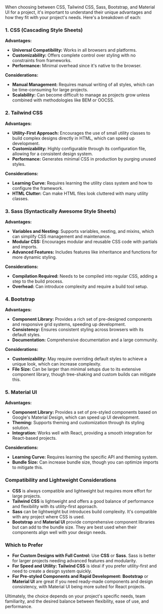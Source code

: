 When choosing between CSS, Tailwind CSS, Sass, Bootstrap, and Material UI for a project, it's important to understand their unique advantages and how they fit with your project's needs. Here's a breakdown of each:

### 1. **CSS (Cascading Style Sheets)**

**Advantages:**
- **Universal Compatibility:** Works in all browsers and platforms.
- **Customizability:** Offers complete control over styling with no constraints from frameworks.
- **Performance:** Minimal overhead since it's native to the browser.

**Considerations:**
- **Manual Management:** Requires manual writing of all styles, which can be time-consuming for large projects.
- **Scalability:** Can become difficult to manage as projects grow unless combined with methodologies like BEM or OOCSS.

### 2. **Tailwind CSS**

**Advantages:**
- **Utility-First Approach:** Encourages the use of small utility classes to build complex designs directly in HTML, which can speed up development.
- **Customizability:** Highly configurable through its configuration file, allowing for a consistent design system.
- **Performance:** Generates minimal CSS in production by purging unused styles.

**Considerations:**
- **Learning Curve:** Requires learning the utility class system and how to configure the framework.
- **HTML Clutter:** Can make HTML files look cluttered with many utility classes.

### 3. **Sass (Syntactically Awesome Style Sheets)**

**Advantages:**
- **Variables and Nesting:** Supports variables, nesting, and mixins, which can simplify CSS management and maintenance.
- **Modular CSS:** Encourages modular and reusable CSS code with partials and imports.
- **Advanced Features:** Includes features like inheritance and functions for more dynamic styling.

**Considerations:**
- **Compilation Required:** Needs to be compiled into regular CSS, adding a step to the build process.
- **Overhead:** Can introduce complexity and require a build tool setup.

### 4. **Bootstrap**

**Advantages:**
- **Component Library:** Provides a rich set of pre-designed components and responsive grid systems, speeding up development.
- **Consistency:** Ensures consistent styling across browsers with its default styles.
- **Documentation:** Comprehensive documentation and a large community.

**Considerations:**
- **Customizability:** May require overriding default styles to achieve a unique look, which can increase complexity.
- **File Size:** Can be larger than minimal setups due to its extensive component library, though tree-shaking and custom builds can mitigate this.

### 5. **Material UI**

**Advantages:**
- **Component Library:** Provides a set of pre-styled components based on Google's Material Design, which can speed up UI development.
- **Theming:** Supports theming and customization through its styling solution.
- **Integration:** Works well with React, providing a smooth integration for React-based projects.

**Considerations:**
- **Learning Curve:** Requires learning the specific API and theming system.
- **Bundle Size:** Can increase bundle size, though you can optimize imports to mitigate this.

### Compatibility and Lightweight Considerations

- **CSS** is always compatible and lightweight but requires more effort for large projects.
- **Tailwind CSS** is lightweight and offers a good balance of performance and flexibility with its utility-first approach.
- **Sass** can be lightweight but introduces build complexity. It's compatible with any project where CSS is used.
- **Bootstrap** and **Material UI** provide comprehensive component libraries but can add to the bundle size. They are best used when their components align well with your design needs.

### Which to Prefer

- **For Custom Designs with Full Control:** Use **CSS** or **Sass**. Sass is better for larger projects needing advanced features and modularity.
- **For Speed and Utility:** **Tailwind CSS** is ideal if you prefer utility-first and need to create a design system quickly.
- **For Pre-styled Components and Rapid Development:** **Bootstrap** or **Material UI** are great if you need ready-made components and design consistency, with Material UI being more suited for React projects.

Ultimately, the choice depends on your project's specific needs, team familiarity, and the desired balance between flexibility, ease of use, and performance.

